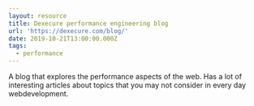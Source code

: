 ```yaml
---
layout: resource
title: Dexecure performance engineering blog
url: 'https://dexecure.com/blog/'
date: 2019-10-21T13:00:00.000Z
tags:
  - performance
---
```

A blog that explores the performance aspects of the web. Has a lot of interesting articles about topics that you may not consider in every day webdevelopment.
